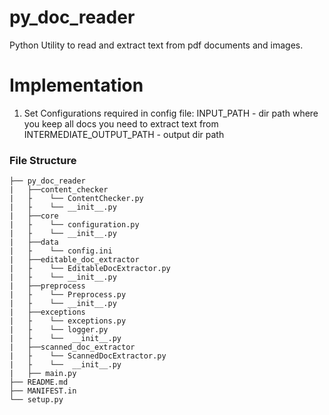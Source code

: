# py_doc_reader

Python Utility to read and extract text from pdf documents and images.

# Implementation

1. Set Configurations required in config file:
   INPUT_PATH - dir path where you keep all docs you need to extract text from INTERMEDIATE_OUTPUT_PATH - output dir
   path

### File Structure

```
├── py_doc_reader
|   ├──content_checker
|   ├    └── ContentChecker.py
|   ├    └── __init__.py
|   ├──core
|   ├    └── configuration.py
|   ├    └── __init__.py
|   ├──data
|   ├    └── config.ini
|   ├──editable_doc_extractor
|   ├    └── EditableDocExtractor.py
|   ├    └── __init__.py
|   ├──preprocess
|   ├    └── Preprocess.py
|   ├    └── __init__.py
|   ├──exceptions
|   ├    └── exceptions.py
|   ├    └── logger.py
|   ├    └──  __init__.py
|   ├──scanned_doc_extractor
|   ├    └── ScannedDocExtractor.py
|   ├    └──  __init__.py
|   ├── main.py
├── README.md
├── MANIFEST.in
└── setup.py
```



